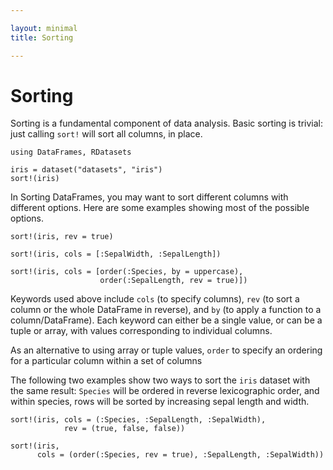 ```yaml
---

layout: minimal
title: Sorting

---
```


# Sorting

Sorting is a fundamental component of data analysis.  Basic sorting is
trivial: just calling `sort!` will sort all columns, in place.

    using DataFrames, RDatasets

    iris = dataset("datasets", "iris")
    sort!(iris)

In Sorting DataFrames, you may want to sort different columns with
different options.  Here are some examples showing most of the
possible options.

    sort!(iris, rev = true)

    sort!(iris, cols = [:SepalWidth, :SepalLength])

    sort!(iris, cols = [order(:Species, by = uppercase),
                        order(:SepalLength, rev = true)])

Keywords used above include `cols` (to specify columns), `rev` (to
sort a column or the whole DataFrame in reverse), and `by` (to apply a
function to a column/DataFrame).  Each keyword can either be a single
value, or can be a tuple or array, with values corresponding to
individual columns.

As an alternative to using array or tuple values, `order` to specify
an ordering for a particular column within a set of columns

The following two examples show two ways to sort the `iris` dataset
with the same result: `Species` will be ordered in reverse
lexicographic order, and within species, rows will be sorted by
increasing sepal length and width.

    sort!(iris, cols = (:Species, :SepalLength, :SepalWidth),
                rev = (true, false, false))

    sort!(iris,
          cols = (order(:Species, rev = true), :SepalLength, :SepalWidth))
